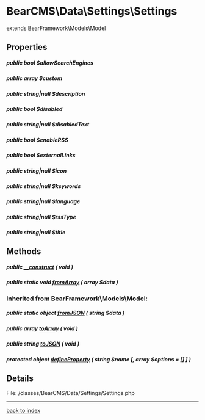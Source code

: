 # BearCMS\Data\Settings\Settings

extends BearFramework\Models\Model

## Properties

##### public bool $allowSearchEngines

##### public array $custom

##### public string|null $description

##### public bool $disabled

##### public string|null $disabledText

##### public bool $enableRSS

##### public bool $externalLinks

##### public string|null $icon

##### public string|null $keywords

##### public string|null $language

##### public string|null $rssType

##### public string|null $title

## Methods

##### public [__construct](bearcms.data.settings.settings.__construct.method.md) ( void )

##### public static void [fromArray](bearcms.data.settings.settings.fromarray.method.md) ( array $data )

### Inherited from BearFramework\Models\Model:

##### public static object [fromJSON](bearframework.models.model.fromjson.method.md) ( string $data )

##### public array [toArray](bearframework.models.model.toarray.method.md) ( void )

##### public string [toJSON](bearframework.models.model.tojson.method.md) ( void )

##### protected object [defineProperty](bearframework.models.model.defineproperty.method.md) ( string $name [, array $options = [] ] )

## Details

File: /classes/BearCMS/Data/Settings/Settings.php

---

[back to index](index.md)

